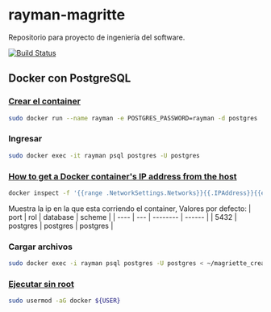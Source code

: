 # rayman-magritte
Repositorio para proyecto de ingeniería del software.

[![Build Status](https://travis-ci.org/joemccann/dillinger.svg?branch=master)](https://travis-ci.org/joemccann/dillinger)

## Docker con PostgreSQL

  ### [Crear el container](https://hub.docker.com/_/postgres)
```bash
sudo docker run --name rayman -e POSTGRES_PASSWORD=rayman -d postgres
```

### Ingresar
```bash
sudo docker exec -it rayman psql postgres -U postgres
```

### [How to get a Docker container's IP address from the host](https://stackoverflow.com/questions/17157721/how-to-get-a-docker-containers-ip-address-from-the-host)
```bash
docker inspect -f '{{range .NetworkSettings.Networks}}{{.IPAddress}}{{end}}' rayman
```
Muestra la ip en la que esta corriendo el container, 
Valores por defecto:
| port | rol | database | scheme |
| ---- | --- | -------- | ------ |
| 5432 | postgres | postgres | postgres |

### Cargar archivos
```bash
sudo docker exec -i rayman psql postgres -U postgres < ~/magriette_create.sql
```

### [Ejecutar sin root](https://www.digitalocean.com/community/questions/how-to-fix-docker-got-permission-denied-while-trying-to-connect-to-the-docker-daemon-socket)
```bash
sudo usermod -aG docker ${USER}
```
